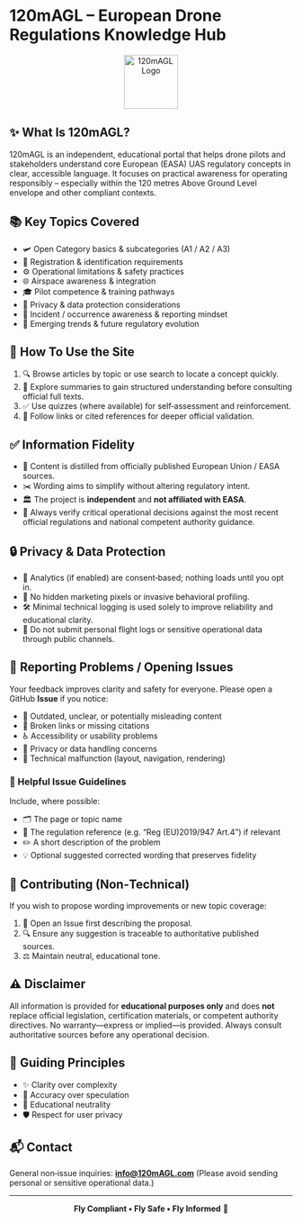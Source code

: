 # 120mAGL – European Drone Regulations Knowledge Hub

<p align="center">
 <img src="https://www.120magl.com/favlogo.png" alt="120mAGL Logo" height="96" />
</p>

## ✨ What Is 120mAGL?
120mAGL is an independent, educational portal that helps drone pilots and stakeholders understand core European (EASA) UAS regulatory concepts in clear, accessible language. It focuses on practical awareness for operating responsibly – especially within the 120 metres Above Ground Level envelope and other compliant contexts.

## 📚 Key Topics Covered
- 🛩️ Open Category basics & subcategories (A1 / A2 / A3)
- 📝 Registration & identification requirements
- ⚙️ Operational limitations & safety practices
- 🌐 Airspace awareness & integration
- 🎓 Pilot competence & training pathways
- 🔐 Privacy & data protection considerations
- 🚨 Incident / occurrence awareness & reporting mindset
- 🔭 Emerging trends & future regulatory evolution

## 🧭 How To Use the Site
1. 🔍 Browse articles by topic or use search to locate a concept quickly.
2. 📖 Explore summaries to gain structured understanding before consulting official full texts.
3. ✅ Use quizzes (where available) for self‑assessment and reinforcement.
4. 🔗 Follow links or cited references for deeper official validation.

## ✅ Information Fidelity
- 📌 Content is distilled from officially published European Union / EASA sources.
- ✂️ Wording aims to simplify without altering regulatory intent.
- 🏛️ The project is **independent** and **not affiliated with EASA**.
- 🧭 Always verify critical operational decisions against the most recent official regulations and national competent authority guidance.

## 🔒 Privacy & Data Protection
- 🍪 Analytics (if enabled) are consent‑based; nothing loads until you opt in.
- 🚫 No hidden marketing pixels or invasive behavioral profiling.
- 🛠️ Minimal technical logging is used solely to improve reliability and educational clarity.
- 🙅 Do not submit personal flight logs or sensitive operational data through public channels.

## 🐞 Reporting Problems / Opening Issues
Your feedback improves clarity and safety for everyone.
Please open a GitHub **Issue** if you notice:
- 📅 Outdated, unclear, or potentially misleading content
- 🔗 Broken links or missing citations
- ♿ Accessibility or usability problems
- 🔐 Privacy or data handling concerns
- 🧩 Technical malfunction (layout, navigation, rendering)

### 🧪 Helpful Issue Guidelines
Include, where possible:
- 🗂️ The page or topic name
- 📜 The regulation reference (e.g. “Reg (EU)2019/947 Art.4”) if relevant
- ✏️ A short description of the problem
- 💡 Optional suggested corrected wording that preserves fidelity

## 🤝 Contributing (Non‑Technical)
If you wish to propose wording improvements or new topic coverage:
1. 📨 Open an Issue first describing the proposal.
2. 🔍 Ensure any suggestion is traceable to authoritative published sources.
3. ⚖️ Maintain neutral, educational tone.

## ⚠️ Disclaimer
All information is provided for **educational purposes only** and does **not** replace official legislation, certification materials, or competent authority directives. No warranty—express or implied—is provided. Always consult authoritative sources before any operational decision.

## 🧱 Guiding Principles
- ✨ Clarity over complexity
- 🎯 Accuracy over speculation
- 📐 Educational neutrality
- 🛡️ Respect for user privacy

## 📬 Contact
General non‑issue inquiries: **info@120mAGL.com** (Please avoid sending personal or sensitive operational data.)

---
<p align="center"><strong>Fly Compliant • Fly Safe • Fly Informed</strong> 🚀</p>
